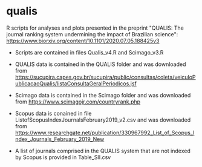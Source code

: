 # qualis
R scripts for analyses and plots presented in the preprint "QUALIS: The journal ranking system undermining the impact of Brazilian science": https://www.biorxiv.org/content/10.1101/2020.07.05.188425v3

- Scripts are contained in files Qualis_v4.R and Scimago_v3.R

- QUALIS data is contained in the QUALIS folder and was downloaded from https://sucupira.capes.gov.br/sucupira/public/consultas/coleta/veiculoPublicacaoQualis/listaConsultaGeralPeriodicos.jsf

- Scimago data is contained in the Scimago folder and was downloaded from https://www.scimagojr.com/countryrank.php

- Scopus data is conained in file ListofScopusIndexJournalsFebruary2019_v2.csv and was downloaded from https://www.researchgate.net/publication/330967992_List_of_Scopus_Index_Journals_February_2019_New

- A list of journals comprised in the QUALIS system that are not indexed by Scopus is provided in Table_SII.csv
